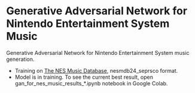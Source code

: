 # Generative Adversarial Network for Nintendo Entertainment System Music
Generative Adversarial Network for Nintendo Entertainment System music generation.

- Training on [The NES Music Database](https://github.com/chrisdonahue/nesmdb), nesmdb24_seprsco format.
- Model is in training. To see the current best result, open gan_for_nes_music_results_*.ipynb notebook in Google Colab.
